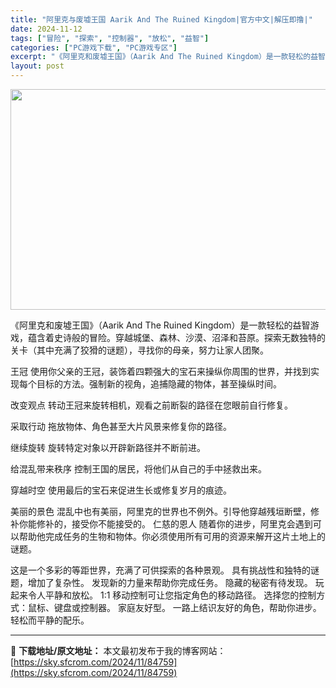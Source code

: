 ```yaml
---
title: "阿里克与废墟王国 Aarik And The Ruined Kingdom|官方中文|解压即撸|"
date: 2024-11-12
tags: ["冒险", "探索", "控制器", "放松", "益智"]
categories: ["PC游戏下载", "PC游戏专区"]
excerpt: "《阿里克和废墟王国》（Aarik And The Ruined Kingdom）是一款轻松的益智游戏，蕴含着史诗般的冒险。穿越城堡、森林、沙漠、沼泽和苔原。探索无数独特的关卡（其中充满了狡猾的谜题），寻找你的母亲，努力让家人团聚。 王冠 使用你父亲的王冠，装饰着四颗强大的宝石来操纵你周围的世界，并找&hellip;"
layout: post
---
```


<img class="aligncenter size-full wp-image-84714" src="https://sky.sfcrom.com/wp-content/uploads/2024/11/2024111211333110.webp" alt="" width="616" height="353" />

《阿里克和废墟王国》（Aarik And The Ruined Kingdom）是一款轻松的益智游戏，蕴含着史诗般的冒险。穿越城堡、森林、沙漠、沼泽和苔原。探索无数独特的关卡（其中充满了狡猾的谜题），寻找你的母亲，努力让家人团聚。

王冠
使用你父亲的王冠，装饰着四颗强大的宝石来操纵你周围的世界，并找到实现每个目标的方法。强制新的视角，追捕隐藏的物体，甚至操纵时间。

改变观点
转动王冠来旋转相机，观看之前断裂的路径在您眼前自行修复。

采取行动
拖放物体、角色甚至大片风景来修复你的路径。

继续旋转
旋转特定对象以开辟新路径并不断前进。

给混乱带来秩序
控制王国的居民，将他们从自己的手中拯救出来。

穿越时空
使用最后的宝石来促进生长或修复岁月的痕迹。

美丽的景色
混乱中也有美丽，阿里克的世界也不例外。引导他穿越残垣断壁，修补你能修补的，接受你不能接受的。
仁慈的恩人
随着你的进步，阿里克会遇到可以帮助他完成任务的生物和物体。你必须使用所有可用的资源来解开这片土地上的谜题。

这是一个多彩的等距世界，充满了可供探索的各种景观。
具有挑战性和独特的谜题，增加了复杂性。
发现新的力量来帮助你完成任务。
隐藏的秘密有待发现。
玩起来令人平静和放松。
1:1 移动控制可让您指定角色的移动路径。
选择您的控制方式：鼠标、键盘或控制器。
家庭友好型。
一路上结识友好的角色，帮助你进步。
轻松而平静的配乐。

---
📖 **下载地址/原文地址：** 本文最初发布于我的博客网站：[https://sky.sfcrom.com/2024/11/84759](https://sky.sfcrom.com/2024/11/84759)
